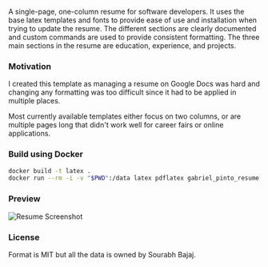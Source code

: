 A single-page, one-column resume for software developers. It uses the base latex templates and fonts to provide ease of use and installation when trying to update the resume. The different sections are clearly documented and custom commands are used to provide consistent formatting. The three main sections in the resume are education, experience, and projects.

### Motivation

I created this template as managing a resume on Google Docs was hard and changing any formatting was too difficult since it had to be applied in multiple places.

Most currently available templates either focus on two columns, or are multiple pages long that didn't work well for career fairs or online applications.

### Build using Docker

```sh
docker build -t latex .
docker run --rm -i -v "$PWD":/data latex pdflatex gabriel_pinto_resume.tex
```

### Preview

![Resume Screenshot](/resume_preview.png)

### License

Format is MIT but all the data is owned by Sourabh Bajaj.
